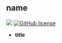 ## name

<!-- {} = githubname/projectname -->

![](https://img.shields.io/github/repo-size/{}?style=flat-square) [![GitHub license](https://img.shields.io/github/license/{}?style=flat-square)](https://github.com/{}/blob/master/LICENSE)

- **title**
